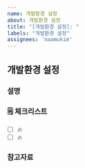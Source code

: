 ```yaml
---
name: 개발환경 설정
about: 개발환경 설정
title: "[개발환경 설정]: "
labels: "개발환경 설정"
assignees: 'naamukim'
---
```


## 개발환경 설정

### 설명

<!-- 간단한 설명을 작성합니다. -->

### 🗒 체크리스트

- [ ] 🔥
- [ ] 🔥

### 참고자료

<!-- 참고할 정보나 링크를 작성합니다. -->